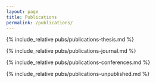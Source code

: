 ```yaml
---
layout: page
title: Publications
permalink: /publications/
---
```


{% include_relative pubs/publications-thesis.md %}

{% include_relative pubs/publications-journal.md %}


{% include_relative pubs/publications-conferences.md %}


{% include_relative pubs/publications-unpublished.md %}

